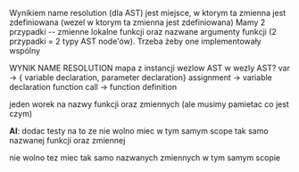 Wynikiem name resolution (dla AST) jest miejsce, w ktorym ta zmienna jest zdefiniowana
(wezel w ktorym ta zmienna jest zdefiniowana)
Mamy 2 przypadki -- zmienne lokalne funkcji oraz nazwane argumenty funkcji (2 przypadki = 2 typy AST node'ów). Trzeba żeby one implementowały wspólny

WYNIK NAME RESOLUTION
mapa z instancji wezlow AST w wezly AST?
var -> { variable declaration, parameter declaration}
assignment -> variable declaration 
function call -> function definition

jeden worek na nazwy funkcji oraz zmiennych (ale musimy pamietac co jest czym)

**AI**: dodac testy na to ze nie wolno miec w tym samym scope tak samo nazwanej funkcji oraz zmiennej

nie wolno tez miec tak samo nazwanych zmiennych w tym samym scopie





